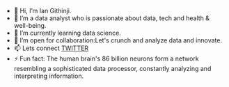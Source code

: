 - 👋 Hi, I’m Ian Githinji.
- 👀 I’m a data analyst who is passionate about data, tech and health & well-being.
- 🌱 I’m currently learning data science.
- 💞️ I’m open for collaboration:Let's crunch and analyze data and innovate.
- 📫 Lets connect [TWITTER](onhttps://x.com/DatawithIan) 
- ⚡ Fun fact: The human brain's 86 billion neurons form a network resembling a sophisticated data processor, constantly analyzing and interpreting information.

<!---
data-with-ian/data-with-ian is a ✨ special ✨ repository because its `README.md` (this file) appears on your GitHub profile.
You can click the Preview link to take a look at your changes.
--->
